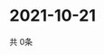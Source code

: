 # 2021-10-21
  共 0条

  <!-- BEGIN -->
  <!-- 最后更新时间Thu Oct 21 2021 14:03:36 GMT+0000 (Coordinated Universal Time) -->
  
  <!-- END -->
  
  